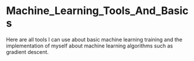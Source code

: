 # Machine_Learning_Tools_And_Basics

Here are all tools I can use about basic machine learning training and the implementation of myself about machine learning algorithms such as gradient descent.
